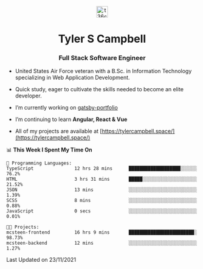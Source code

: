 <p align="center">
<a href="https://www.linkedin.com/in/t36campbell" target="blank"><img align="center" src="https://ik.imagekit.io/t36campbell/Portfolio/linkedin.png.original_m8bbGgPh6.png" alt="t36campbell" height="30" width="30" /></a>
</p>
<h1 align="center">Tyler S Campbell</h1>
<h3 align="center">Full Stack Software Engineer</h3>

* United States Air Force veteran with a B.Sc. in Information Technology specializing in Web Application Development. 

* Quick study, eager to cultivate the skills needed to become an elite developer.

* I’m currently working on [gatsby-portfolio](https://github.com/t36campbell/gatsby-portfolio)

* I’m continuing to learn **Angular, React & Vue**

* All of my projects are available at [https://tylercampbell.space/](https://tylercampbell.space/)

<!--START_SECTION:waka-->
📊 **This Week I Spent My Time On** 

```text
💬 Programming Languages: 
TypeScript               12 hrs 28 mins      ███████████████████░░░░░░   76.2% 
HTML                     3 hrs 31 mins       █████░░░░░░░░░░░░░░░░░░░░   21.52% 
JSON                     13 mins             ░░░░░░░░░░░░░░░░░░░░░░░░░   1.39% 
SCSS                     8 mins              ░░░░░░░░░░░░░░░░░░░░░░░░░   0.88% 
JavaScript               0 secs              ░░░░░░░░░░░░░░░░░░░░░░░░░   0.01%

🐱‍💻 Projects: 
mcsteen-frontend         16 hrs 9 mins       ████████████████████████░   98.73% 
mcsteen-backend          12 mins             ░░░░░░░░░░░░░░░░░░░░░░░░░   1.27%

```


 Last Updated on 23/11/2021
<!--END_SECTION:waka-->
